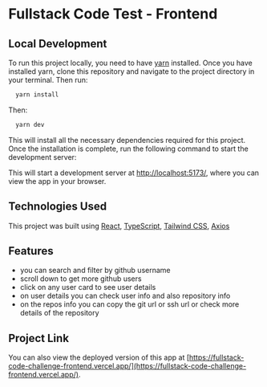 # Fullstack Code Test - Frontend

## Local Development

To run this project locally, you need to have [yarn](https://yarnpkg.com/) installed. Once you have installed yarn, clone this repository and navigate to the project directory in your terminal. Then run:

```bash
  yarn install
```
Then: 

```bash
  yarn dev
```


This will install all the necessary dependencies required for this project. Once the installation is complete, run the following command to start the development server:


This will start a development server at [http://localhost:5173/](http://localhost:5173/), where you can view the app in your browser.

## Technologies Used

This project was built using [React](https://reactjs.org/), [TypeScript](https://www.typescriptlang.org/), [Tailwind CSS](https://tailwindcss.com/), [Axios](https://github.com/axios/axios)

## Features

- you can search and filter by github username
- scroll down to get more github users
- click on any user card to see user details
- on user details you can check user info and also repository info
- on the repos info you can copy the git url or ssh url or check more details of the repository

## Project Link

You can also view the deployed version of this app at [https://fullstack-code-challenge-frontend.vercel.app/](https://fullstack-code-challenge-frontend.vercel.app/).

